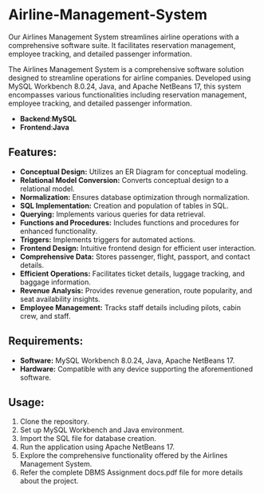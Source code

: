 # Airline-Management-System
Our Airlines Management System streamlines airline operations with a comprehensive software suite. It facilitates reservation management, employee tracking, and detailed passenger information.

The Airlines Management System is a comprehensive software solution designed to streamline operations for airline companies. Developed using MySQL Workbench 8.0.24, Java, and Apache NetBeans 17, this system encompasses various functionalities including reservation management, employee tracking, and detailed passenger information.
- **Backend**:**MySQL**
- **Frontend**:**Java**

## Features:
- **Conceptual Design:** Utilizes an ER Diagram for conceptual modeling.
- **Relational Model Conversion:** Converts conceptual design to a relational model.
- **Normalization:** Ensures database optimization through normalization.
- **SQL Implementation:** Creation and population of tables in SQL.
- **Querying:** Implements various queries for data retrieval.
- **Functions and Procedures:** Includes functions and procedures for enhanced functionality.
- **Triggers:** Implements triggers for automated actions.
- **Frontend Design:** Intuitive frontend design for efficient user interaction.
- **Comprehensive Data:** Stores passenger, flight, passport, and contact details.
- **Efficient Operations:** Facilitates ticket details, luggage tracking, and baggage information.
- **Revenue Analysis:** Provides revenue generation, route popularity, and seat availability insights.
- **Employee Management:** Tracks staff details including pilots, cabin crew, and staff.

## Requirements:
- **Software:** MySQL Workbench 8.0.24, Java, Apache NetBeans 17.
- **Hardware:** Compatible with any device supporting the aforementioned software.

## Usage:
1. Clone the repository.
2. Set up MySQL Workbench and Java environment.
3. Import the SQL file for database creation.
4. Run the application using Apache NetBeans 17.
5. Explore the comprehensive functionality offered by the Airlines Management System.
6. Refer the complete DBMS Assignment docs.pdf file for more details about the project.
